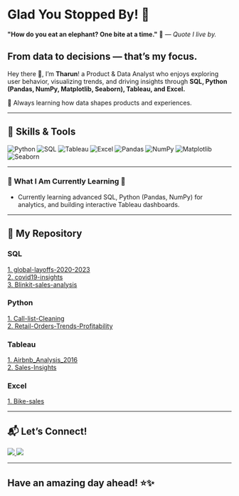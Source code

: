 # Glad You Stopped By! 🎯                                 

**"How do you eat an elephant? One bite at a time."** 🐘 _— Quote I live by._
 



## From data to decisions — that’s my focus.  
Hey there 👋, I’m **Tharun**!
a Product & Data Analyst who enjoys exploring user behavior, visualizing trends, and driving insights through **SQL, Python (Pandas, NumPy, Matplotlib, Seaborn), Tableau, and Excel.**    

🚀 Always learning how data shapes products and experiences.


---

## 📌 Skills & Tools

![Python](https://img.shields.io/badge/-Python-3776AB?style=for-the-badge&logo=python&logoColor=white)
![SQL](https://img.shields.io/badge/-SQL-4479A1?style=for-the-badge&logo=postgresql&logoColor=white)
![Tableau](https://img.shields.io/badge/-Tableau-E97627?style=for-the-badge&logo=tableau&logoColor=white)
![Excel](https://img.shields.io/badge/-Excel-217346?style=for-the-badge&logo=microsoft-excel&logoColor=white)
![Pandas](https://img.shields.io/badge/-Pandas-150458?style=for-the-badge&logo=pandas&logoColor=white)
![NumPy](https://img.shields.io/badge/-NumPy-013243?style=for-the-badge&logo=numpy&logoColor=white)
![Matplotlib](https://img.shields.io/badge/-Matplotlib-11557C?style=for-the-badge&logo=matplotlib&logoColor=white)
![Seaborn](https://img.shields.io/badge/-Seaborn-4B7D9A?style=for-the-badge&logo=seaborn&logoColor=white)


---

### 🌇 What I Am Currently Learning 🌃

- Currently learning advanced SQL, Python (Pandas, NumPy) for analytics, and building interactive Tableau dashboards.
--- 


## 📂 My Repository  
<p align="left corner">
    <div class="skills-container">
        <!-- Skills Sections start here -->
        <div class="skill-item">
            <h3><strong>SQL</strong></h3>
            <a href="https://github.com/THARUN1024/global-layoffs-2020-2023" target="_blank">1. global-layoffs-2020-2023</a><br>
            <a href="https://github.com/THARUN1024/covid19-insights" target="_blank">2. covid19-insights </a><br>
            <a href="https://github.com/THARUN1024/Blinkit-sales-analysis" target="_blank">3. Blinkit-sales-analysis </a><br>
        </div>

   <h3><strong>Python</strong></h3>
            <a href="https://github.com/THARUN1024/Customer-Call-list-Cleaning" target="_blank">1. Call-list-Cleaning </a><br>
            <a href="https://github.com/THARUN1024/Retail-Orders-Trends-Profitability" target="_blank">2. Retail-Orders-Trends-Profitability </a><br>
            </div>
        

   <h3><strong>Tableau</strong></h3>
            <a href="https://github.com/THARUN1024/Airbnb_Analysis_2016" target="_blank">1. Airbnb_Analysis_2016 </a><br>
            <a href="https://github.com/THARUN1024/Sales-Insights" target="_blank">2. Sales-Insights</a><br>
        </div> 
        
  <h3><strong>Excel</strong></h3>
            <a href="https://github.com/THARUN1024/Bike-sales" target="_blank">1. Bike-sales</a><br>
        </div>




---


## 📬 Let’s Connect!  
<p align="left corner">
  <a href="mailto:badavaththarun000@gmail.com">              
    <img src="https://img.shields.io/badge/Email-D14836?style=for-the-badge&logo=gmail&logoColor=white">
  </a>
  <a href="https://www.linkedin.com/in/tharun-badavath/">
    <img src="https://img.shields.io/badge/LinkedIn-0077B5?style=for-the-badge&logo=linkedin&logoColor=white">
  </a>
</p>                                                     

---
                                                              
## Have an amazing day ahead! ⭐️✨
